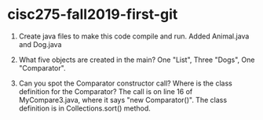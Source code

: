 # cisc275-fall2019-first-git
1. Create java files to make this code compile and run.
  Added Animal.java and Dog.java
  
2. What five objects are created in the main?
  One "List", Three "Dogs", One "Comparator".
  
3. Can you spot the Comparator constructor call? Where is the class definition for the Comparator?
  The call is on line 16 of MyCompare3.java, where it says "new Comparator()". The class definition is in Collections.sort() method.
